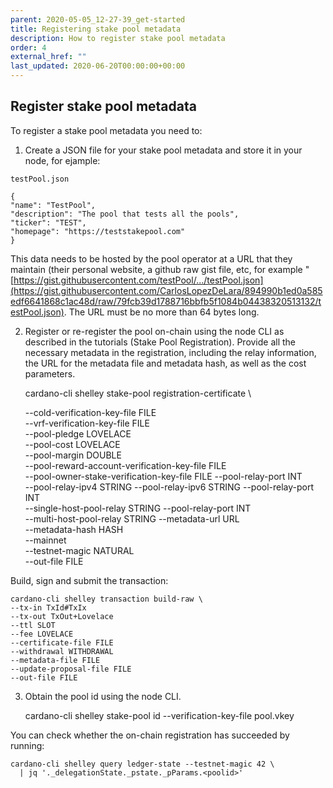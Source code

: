 ```yaml
---
parent: 2020-05-05_12-27-39_get-started
title: Registering stake pool metadata
description: How to register stake pool metadata
order: 4
external_href: ""
last_updated: 2020-06-20T00:00:00+00:00
---
```


## Register stake pool metadata

To register a stake pool metadata you need to:

1. Create a JSON file for your stake pool metadata and store it in your node, for ejample:

 `testPool.json`  

    {
    "name": "TestPool",
    "description": "The pool that tests all the pools",
    "ticker": "TEST",
    "homepage": "https://teststakepool.com"
    }

This data needs to be hosted by the pool operator at a URL that they maintain (their personal website, a github raw gist file, etc, for example "[https://gist.githubusercontent.com/testPool/.../testPool.json](https://gist.githubusercontent.com/CarlosLopezDeLara/894990b1ed0a585edf6641868c1ac48d/raw/79fcb39d1788716bbfb5f1084b04438320513132/testPool.json). The URL must be no more than 64 bytes long.


2. Register or re-register the pool on-chain using the node CLI as described in the tutorials (Stake Pool Registration).  Provide all the necessary metadata in the registration, including the relay information, the URL for the metadata file and metadata hash, as well as the cost parameters.  

    cardano-cli shelley stake-pool registration-certificate \

    --cold-verification-key-file FILE                       
    --vrf-verification-key-file FILE     
    --pool-pledge LOVELACE               
    --pool-cost LOVELACE                 
    --pool-margin DOUBLE                 
    --pool-reward-account-verification-key-file FILE       
    --pool-owner-stake-verification-key-file FILE
    --pool-relay-port INT   
    --pool-relay-ipv4 STRING
    --pool-relay-ipv6 STRING
    --pool-relay-port INT   
    --single-host-pool-relay STRING
    --pool-relay-port INT   
    --multi-host-pool-relay STRING
    --metadata-url URL       
    --metadata-hash HASH     
    --mainnet                
    --testnet-magic NATURAL  
    --out-file FILE         

Build, sign and submit the transaction:

    cardano-cli shelley transaction build-raw \
    --tx-in TxId#TxIx
    --tx-out TxOut+Lovelace            
    --ttl SLOT                   
    --fee LOVELACE              
    --certificate-file FILE      
    --withdrawal WITHDRAWAL      
    --metadata-file FILE         
    --update-proposal-file FILE  
    --out-file FILE              

3. Obtain the pool id using the node CLI.

    cardano-cli shelley stake-pool id --verification-key-file pool.vkey
    > <poolid>

You can check whether the on-chain registration has succeeded by running:

    cardano-cli shelley query ledger-state --testnet-magic 42 \
      | jq '._delegationState._pstate._pParams.<poolid>'
